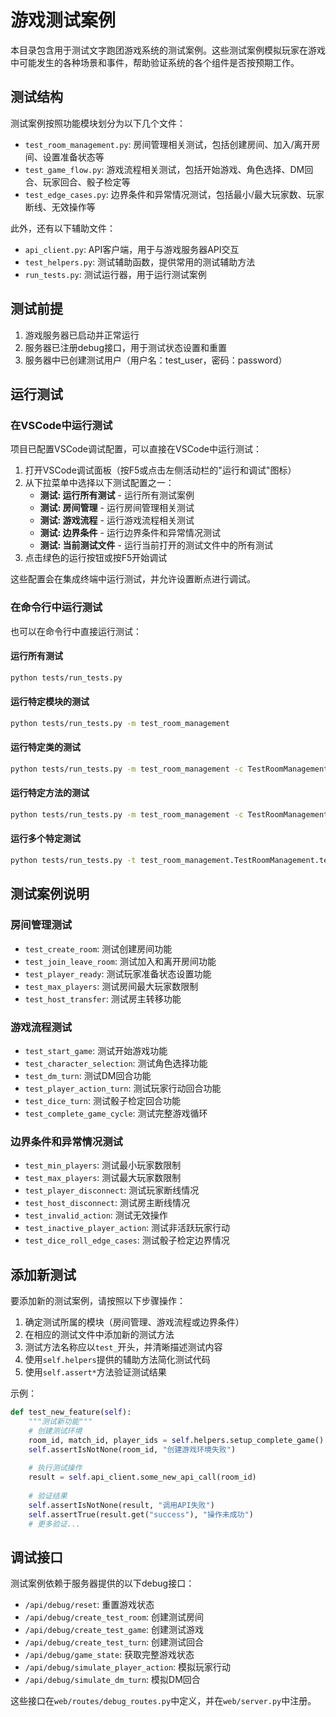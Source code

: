 # 游戏测试案例

本目录包含用于测试文字跑团游戏系统的测试案例。这些测试案例模拟玩家在游戏中可能发生的各种场景和事件，帮助验证系统的各个组件是否按预期工作。

## 测试结构

测试案例按照功能模块划分为以下几个文件：

- `test_room_management.py`: 房间管理相关测试，包括创建房间、加入/离开房间、设置准备状态等
- `test_game_flow.py`: 游戏流程相关测试，包括开始游戏、角色选择、DM回合、玩家回合、骰子检定等
- `test_edge_cases.py`: 边界条件和异常情况测试，包括最小/最大玩家数、玩家断线、无效操作等

此外，还有以下辅助文件：

- `api_client.py`: API客户端，用于与游戏服务器API交互
- `test_helpers.py`: 测试辅助函数，提供常用的测试辅助方法
- `run_tests.py`: 测试运行器，用于运行测试案例

## 测试前提

1. 游戏服务器已启动并正常运行
2. 服务器已注册debug接口，用于测试状态设置和重置
3. 服务器中已创建测试用户（用户名：test_user，密码：password）

## 运行测试

### 在VSCode中运行测试

项目已配置VSCode调试配置，可以直接在VSCode中运行测试：

1. 打开VSCode调试面板（按F5或点击左侧活动栏的"运行和调试"图标）
2. 从下拉菜单中选择以下测试配置之一：
   - **测试: 运行所有测试** - 运行所有测试案例
   - **测试: 房间管理** - 运行房间管理相关测试
   - **测试: 游戏流程** - 运行游戏流程相关测试
   - **测试: 边界条件** - 运行边界条件和异常情况测试
   - **测试: 当前测试文件** - 运行当前打开的测试文件中的所有测试
3. 点击绿色的运行按钮或按F5开始调试

这些配置会在集成终端中运行测试，并允许设置断点进行调试。

### 在命令行中运行测试

也可以在命令行中直接运行测试：

#### 运行所有测试

```bash
python tests/run_tests.py
```

#### 运行特定模块的测试

```bash
python tests/run_tests.py -m test_room_management
```

#### 运行特定类的测试

```bash
python tests/run_tests.py -m test_room_management -c TestRoomManagement
```

#### 运行特定方法的测试

```bash
python tests/run_tests.py -m test_room_management -c TestRoomManagement -f test_create_room
```

#### 运行多个特定测试

```bash
python tests/run_tests.py -t test_room_management.TestRoomManagement.test_create_room test_game_flow.TestGameFlow.test_start_game
```

## 测试案例说明

### 房间管理测试

- `test_create_room`: 测试创建房间功能
- `test_join_leave_room`: 测试加入和离开房间功能
- `test_player_ready`: 测试玩家准备状态设置功能
- `test_max_players`: 测试房间最大玩家数限制
- `test_host_transfer`: 测试房主转移功能

### 游戏流程测试

- `test_start_game`: 测试开始游戏功能
- `test_character_selection`: 测试角色选择功能
- `test_dm_turn`: 测试DM回合功能
- `test_player_action_turn`: 测试玩家行动回合功能
- `test_dice_turn`: 测试骰子检定回合功能
- `test_complete_game_cycle`: 测试完整游戏循环

### 边界条件和异常情况测试

- `test_min_players`: 测试最小玩家数限制
- `test_max_players`: 测试最大玩家数限制
- `test_player_disconnect`: 测试玩家断线情况
- `test_host_disconnect`: 测试房主断线情况
- `test_invalid_action`: 测试无效操作
- `test_inactive_player_action`: 测试非活跃玩家行动
- `test_dice_roll_edge_cases`: 测试骰子检定边界情况

## 添加新测试

要添加新的测试案例，请按照以下步骤操作：

1. 确定测试所属的模块（房间管理、游戏流程或边界条件）
2. 在相应的测试文件中添加新的测试方法
3. 测试方法名称应以`test_`开头，并清晰描述测试内容
4. 使用`self.helpers`提供的辅助方法简化测试代码
5. 使用`self.assert*`方法验证测试结果

示例：

```python
def test_new_feature(self):
    """测试新功能"""
    # 创建测试环境
    room_id, match_id, player_ids = self.helpers.setup_complete_game()
    self.assertIsNotNone(room_id, "创建游戏环境失败")
    
    # 执行测试操作
    result = self.api_client.some_new_api_call(room_id)
    
    # 验证结果
    self.assertIsNotNone(result, "调用API失败")
    self.assertTrue(result.get("success"), "操作未成功")
    # 更多验证...
```

## 调试接口

测试案例依赖于服务器提供的以下debug接口：

- `/api/debug/reset`: 重置游戏状态
- `/api/debug/create_test_room`: 创建测试房间
- `/api/debug/create_test_game`: 创建测试游戏
- `/api/debug/create_test_turn`: 创建测试回合
- `/api/debug/game_state`: 获取完整游戏状态
- `/api/debug/simulate_player_action`: 模拟玩家行动
- `/api/debug/simulate_dm_turn`: 模拟DM回合

这些接口在`web/routes/debug_routes.py`中定义，并在`web/server.py`中注册。
